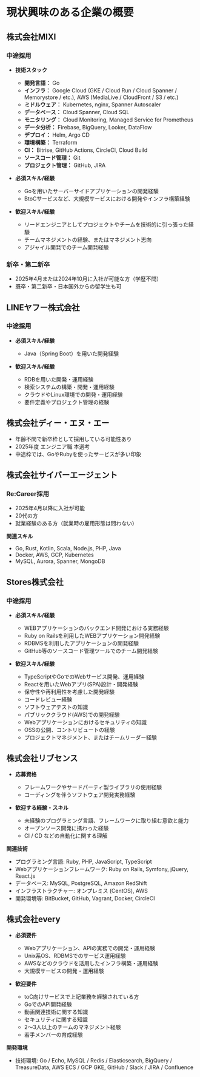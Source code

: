 # 現状興味のある企業の概要

## 株式会社MIXI

### 中途採用
- **技術スタック**
  - **開発言語：** Go
  - **インフラ：** Google Cloud (GKE / Cloud Run / Cloud Spanner / Memorystore / etc.), AWS (MediaLive / CloudFront / S3 / etc.)
  - **ミドルウェア：** Kubernetes, nginx, Spanner Autoscaler
  - **データベース：** Cloud Spanner, Cloud SQL
  - **モニタリング：** Cloud Monitoring, Managed Service for Prometheus
  - **データ分析：** Firebase, BigQuery, Looker, DataFlow
  - **デプロイ：** Helm, Argo CD
  - **環境構築：** Terraform
  - **CI：** Bitrise, GitHub Actions, CircleCI, Cloud Build
  - **ソースコード管理：** Git
  - **プロジェクト管理：** GitHub, JIRA

- **必須スキル/経験**
  - Goを用いたサーバーサイドアプリケーションの開発経験
  - BtoCサービスなど、大規模サービスにおける開発やインフラ構築経験

- **歓迎スキル/経験**
  - リードエンジニアとしてプロジェクトやチームを技術的に引っ張った経験
  - チームマネジメントの経験、またはマネジメント志向
  - アジャイル開発でのチーム開発経験

### 新卒・第二新卒
- 2025年4月または2024年10月に入社が可能な方（学歴不問）
- 既卒・第二新卒・日本国外からの留学生も可

## LINEヤフー株式会社

### 中途採用
- **必須スキル/経験**
  - Java（Spring Boot）を用いた開発経験

- **歓迎スキル/経験**
  - RDBを用いた開発・運用経験
  - 検索システムの構築・開発・運用経験
  - クラウドやLinux環境での開発・運用経験
  - 要件定義やプロジェクト管理の経験

## 株式会社ディー・エヌ・エー

- 年齢不問で新卒枠として採用している可能性あり
- 2025年度 エンジニア職 本選考
- 中途枠では、GoやRubyを使ったサービスが多い印象

## 株式会社サイバーエージェント

### Re:Career採用
- 2025年4月以降に入社が可能
- 20代の方
- 就業経験のある方（就業時の雇用形態は問わない）

**関連スキル**
- Go, Rust, Kotlin, Scala, Node.js, PHP, Java
- Docker, AWS, GCP, Kubernetes
- MySQL, Aurora, Spanner, MongoDB

## Stores株式会社

### 中途採用
- **必須スキル/経験**
  - WEBアプリケーションのバックエンド開発における実務経験
  - Ruby on Railsを利用したWEBアプリケーション開発経験
  - RDBMSを利用したアプリケーションの開発経験
  - GitHub等のソースコード管理ツールでのチーム開発経験

- **歓迎スキル/経験**
  - TypeScriptやGoでのWebサービス開発、運用経験
  - Reactを用いたWebアプリ(SPA)設計・開発経験
  - 保守性や再利用性を考慮した開発経験
  - コードレビュー経験
  - ソフトウェアテストの知識
  - パブリッククラウド(AWS)での開発経験
  - Webアプリケーションにおけるセキュリティの知識
  - OSSの公開、コントリビュートの経験
  - プロジェクトマネジメント、またはチームリーダー経験

## 株式会社リブセンス

- **応募資格**
  - フレームワークやサードパーティ製ライブラリの使用経験
  - コーディングを伴うソフトウェア開発実務経験

- **歓迎する経験・スキル**
  - 未経験のプログラミング言語、フレームワークに取り組む意欲と能力
  - オープンソース開発に携わった経験
  - CI / CD などの自動化に関する理解

**関連技術**
- プログラミング言語: Ruby, PHP, JavaScript, TypeScript
- Webアプリケーションフレームワーク: Ruby on Rails, Symfony, jQuery, React.js
- データベース: MySQL, PostgreSQL, Amazon RedShift
- インフラストラクチャー: オンプレミス (CentOS), AWS
- 開発環境等: BitBucket, GitHub, Vagrant, Docker, CircleCI

## 株式会社every

- **必須要件**
  - Webアプリケーション、APIの実務での開発・運用経験
  - Unix系OS、RDBMSでのサービス運用経験
  - AWSなどのクラウドを活用したインフラ構築・運用経験
  - 大規模サービスの開発・運用経験

- **歓迎要件**
  - toC向けサービスで上記業務を経験されている方
  - GoでのAPI開発経験
  - 動画関連技術に関する知識
  - セキュリティに関する知識
  - 2〜3人以上のチームのマネジメント経験
  - 若手メンバーの育成経験

**開発環境**
- 技術環境: Go / Echo, MySQL / Redis / Elasticsearch, BigQuery / TreasureData, AWS ECS / GCP GKE, GitHub / Slack / JIRA / Confluence
